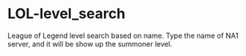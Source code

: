 # LOL-level_search
League of Legend level search based on name.
Type the name of NA1 server, and it will be show up the summoner level.
